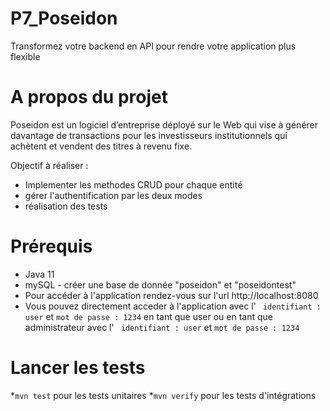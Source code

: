 # P7_Poseidon
Transformez votre backend en API pour rendre votre application plus flexible

# A propos du projet
Poseidon est un logiciel d’entreprise déployé sur le Web qui vise à générer davantage de transactions pour les investisseurs institutionnels qui achètent et vendent des titres à revenu fixe.

Objectif à réaliser :
* Implementer les methodes CRUD pour chaque entité
* gérer l'authentification par les deux modes
* réalisation des tests

# Prérequis

* Java 11
* mySQL - créer une base de donnée "poseidon" et "poseidontest"
* Pour accéder à l'application rendez-vous sur l'url http://localhost:8080
* Vous pouvez directement acceder à l'application avec l' ``` identifiant :
user``` et ``` mot de passe : 1234 ``` en tant que user
ou en tant que administrateur avec l' ``` identifiant :
  user``` et ``` mot de passe : 1234 ```


# Lancer les tests

*``` mvn test ``` pour les tests unitaires
*``` mvn verify ``` pour les tests d'intégrations
